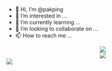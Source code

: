 

- 👋 Hi, I’m @pakping
- 👀 I’m interested in ...
- 🌱 I’m currently learning ...
- 💞️ I’m looking to collaborate on ...
- 📫 How to reach me ...

<!---
pakping/pakping is a ✨ special ✨ repository because its `README.md` (this file) appears on your GitHub profile.
You can click the Preview link to take a look at your changes.
--->
<div align="center">
 <img src="https://github.com/pakping/pakping/raw/master/butt.gif" />
</div>

<div align="center">
 <img src="https://github.com/pakping/pakping/blob/main/butt.gif" />
</div>

<div>
<img align="center" src="https://profile-counter.glitch.me/pakping/count.svg" />
</div>
